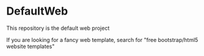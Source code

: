 # DefaultWeb
This repository is the default web project

If you are looking for a fancy web template, search for "free bootstrap/html5 website templates"
